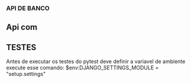 ### API DE BANCO ###

## Api com 



## TESTES ###
Antes de executar os testes do pytest deve definir a variavel de ambiente
execute esse comando:
$env:DJANGO_SETTINGS_MODULE = "setup.settings"